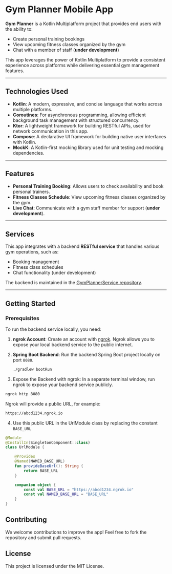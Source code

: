 # Gym Planner Mobile App

**Gym Planner** is a Kotlin Multiplatform project that provides end users with the ability to:

- Create personal training bookings
- View upcoming fitness classes organized by the gym
- Chat with a member of staff (**under development**)

This app leverages the power of Kotlin Multiplatform to provide a consistent experience across platforms while delivering essential gym management features.

---

## Technologies Used

- **Kotlin**: A modern, expressive, and concise language that works across multiple platforms.
- **Coroutines**: For asynchronous programming, allowing efficient background task management with structured concurrency.
- **Ktor**: A lightweight framework for building RESTful APIs, used for network communication in this app.
- **Compose**: A declarative UI framework for building native user interfaces with Kotlin.
- **MockK**: A Kotlin-first mocking library used for unit testing and mocking dependencies.

---

## Features

- **Personal Training Booking**: Allows users to check availability and book personal trainers.
- **Fitness Classes Schedule**: View upcoming fitness classes organized by the gym.
- **Live Chat**: Communicate with a gym staff member for support (**under development**).

---

## Services

This app integrates with a backend **RESTful service** that handles various gym operations, such as:

- Booking management
- Fitness class schedules
- Chat functionality (under development)

The backend is maintained in the [GymPlannerService repository](https://github.com/IanArb/GymPlannerService).

---

## Getting Started

### Prerequisites

To run the backend service locally, you need:

1. **ngrok Account**: Create an account with [ngrok](https://ngrok.com/). Ngrok allows you to expose your local backend service to the public internet.

2. **Spring Boot Backend**: Run the backend Spring Boot project locally on port `8080`.

   ```bash
   ./gradlew bootRun
   ```

3. Expose the Backend with ngrok: In a separate terminal window, run ngrok to expose your backend service publicly.

```bash
ngrok http 8080
```

Ngrok will provide a public URL, for example:

```bash
https://abcd1234.ngrok.io
```

4. Use this public URL in the UrlModule class by replacing the constant ```BASE_URL```


```kotlin
@Module
@InstallIn(SingletonComponent::class)
class UrlModule {

    @Provides
    @Named(NAMED_BASE_URL)
    fun provideBaseUrl(): String {
        return BASE_URL
    }

    companion object {
        const val BASE_URL = "https://abcd1234.ngrok.io"
        const val NAMED_BASE_URL = "BASE_URL"
    }
}
```

## Contributing
We welcome contributions to improve the app! Feel free to fork the repository and submit pull requests.

## License
This project is licensed under the MIT License.
